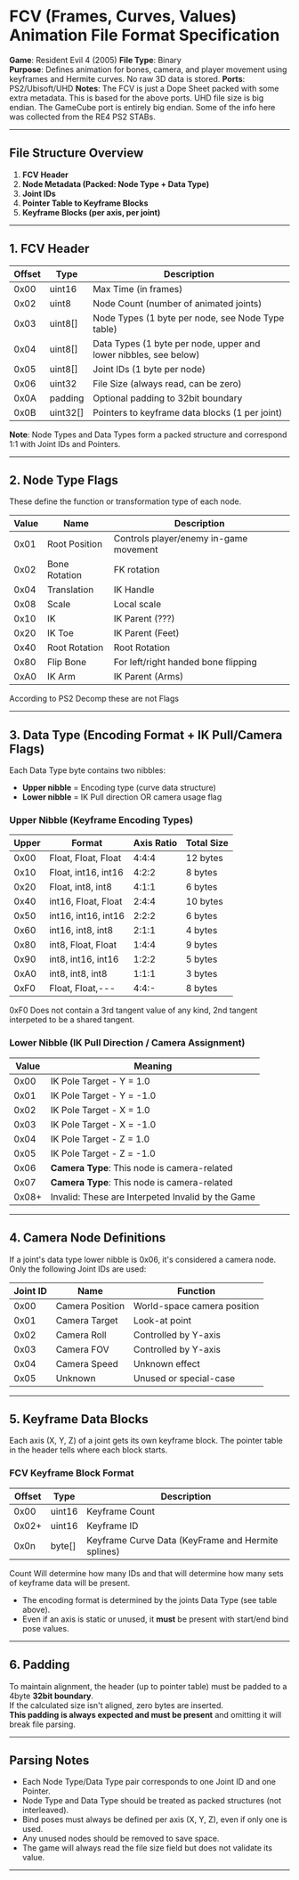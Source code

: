 
# FCV (Frames, Curves, Values) Animation File Format Specification  
**Game**: Resident Evil 4 (2005) 
**File Type**: Binary  
**Purpose**: Defines animation for bones, camera, and player movement using keyframes and Hermite curves. No raw 3D data is stored.
**Ports**: PS2/Ubisoft/UHD
**Notes**: The FCV is just a Dope Sheet packed with some extra metadata. This is based for the above ports. UHD file size is big endian. The GameCube port is entirely big endian. Some of the info here was collected from the RE4 PS2 STABs.

---

## File Structure Overview

1. **FCV Header**
2. **Node Metadata (Packed: Node Type + Data Type)**
3. **Joint IDs**
4. **Pointer Table to Keyframe Blocks**
5. **Keyframe Blocks (per axis, per joint)**

---

## 1. FCV Header

| Offset | Type     | Description |
|--------|----------|-------------|
| 0x00   | uint16   | Max Time (in frames) |
| 0x02   | uint8    | Node Count (number of animated joints) |
| 0x03   | uint8[]  | Node Types (1 byte per node, see Node Type table) |
| 0x04   | uint8[]  | Data Types (1 byte per node, upper and lower nibbles, see below) |
| 0x05   | uint8[]  | Joint IDs (1 byte per node) |
| 0x06   | uint32   | File Size (always read, can be zero) |
| 0x0A   | padding  | Optional padding to 32bit boundary |
| 0x0B   | uint32[] | Pointers to keyframe data blocks (1 per joint) |

**Note**: Node Types and Data Types form a packed structure and correspond 1:1 with Joint IDs and Pointers.

---

## 2. Node Type Flags

These define the function or transformation type of each node.

| Value   | Name             | Description |
|---------|------------------|-------------|
| 0x01    | Root Position         | Controls player/enemy in-game movement |
| 0x02    | Bone Rotation         | FK rotation |
| 0x04    | Translation           | IK Handle |
| 0x08    | Scale                 | Local scale |
| 0x10    | IK                    | IK Parent (???) |
| 0x20    | IK Toe                | IK Parent (Feet) |
| 0x40    | Root  Rotation        | Root Rotation |
| 0x80    | Flip Bone             | For left/right handed bone flipping |
| 0xA0    | IK Arm                | IK Parent (Arms)  |

According to PS2 Decomp these are not Flags

---

## 3. Data Type (Encoding Format + IK Pull/Camera Flags)

Each Data Type byte contains two nibbles:  
- **Upper nibble** = Encoding type (curve data structure)  
- **Lower nibble** = IK Pull direction OR camera usage flag

### **Upper Nibble (Keyframe Encoding Types)**

| Upper | Format                       | Axis Ratio     | Total Size |
|--------|------------------------------|----------------|-------------|
| 0x00   | Float, Float, Float          | 4:4:4          | 12 bytes |
| 0x10   | Float, int16, int16          | 4:2:2          | 8 bytes |
| 0x20   | Float, int8, int8            | 4:1:1          | 6 bytes |
| 0x40   | int16, Float, Float          | 2:4:4          | 10 bytes |
| 0x50   | int16, int16, int16          | 2:2:2          | 6 bytes |
| 0x60   | int16, int8, int8            | 2:1:1          | 4 bytes |
| 0x80   | int8, Float, Float           | 1:4:4          | 9 bytes |
| 0x90   | int8, int16, int16           | 1:2:2          | 5 bytes |
| 0xA0   | int8, int8, int8             | 1:1:1          | 3 bytes |
| 0xF0   | Float, Float,---             | 4:4:-          | 8 bytes |

0xF0 Does not contain a 3rd tangent value of any kind, 2nd tangent interpeted to be a shared tangent.

### **Lower Nibble (IK Pull Direction / Camera Assignment)**

| Value | Meaning |
|-------|---------|
| 0x00  | IK Pole Target - Y = 1.0  |
| 0x01  | IK Pole Target - Y = -1.0 |
| 0x02  | IK Pole Target - X = 1.0  |
| 0x03  | IK Pole Target - X = -1.0  |
| 0x04  | IK Pole Target - Z = 1.0  |
| 0x05  | IK Pole Target - Z = -1.0  |
| 0x06  | **Camera Type**: This node is camera-related |
| 0x07  | **Camera Type**: This node is camera-related |
| 0x08+ | Invalid: These are Interpeted Invalid by the Game |


---

## 4. Camera Node Definitions

If a joint's data type lower nibble is 0x06, it's considered a camera node. Only the following Joint IDs are used:

| Joint ID | Name             | Function |
|----------|------------------|----------|
| 0x00     | Camera Position  | World-space camera position |
| 0x01     | Camera Target    | Look-at point |
| 0x02     | Camera Roll      | Controlled by Y-axis |
| 0x03     | Camera FOV       | Controlled by Y-axis |
| 0x04     | Camera Speed     | Unknown effect |
| 0x05     | Unknown          | Unused or special-case |

---

## 5. Keyframe Data Blocks

Each axis (X, Y, Z) of a joint gets its own keyframe block. The pointer table in the header tells where each block starts.

### **FCV Keyframe Block Format**

| Offset | Type     | Description |
|--------|----------|-------------|
| 0x00   | uint16   | Keyframe Count |
| 0x02+   | uint16   | Keyframe ID |
| 0x0n   | byte[]   | Keyframe Curve Data (KeyFrame and Hermite splines) |

Count Will determine how many IDs and that will determine how many sets of keyframe data will be present.

- The encoding format is determined by the joints Data Type (see table above).
- Even if an axis is static or unused, it **must** be present with start/end bind pose values.

---

## 6. Padding

To maintain alignment, the header (up to pointer table) must be padded to a 4byte **32bit boundary**.  
If the calculated size isn't aligned, zero bytes are inserted.  
**This padding is always expected and must be present** and omitting it will break file parsing.

---

## Parsing Notes

- Each Node Type/Data Type pair corresponds to one Joint ID and one Pointer.
- Node Type and Data Type should be treated as packed structures (not interleaved).
- Bind poses must always be defined per axis (X, Y, Z), even if only one is used.
- Any unused nodes should be removed to save space.
- The game will always read the file size field but does not validate its value.

---
